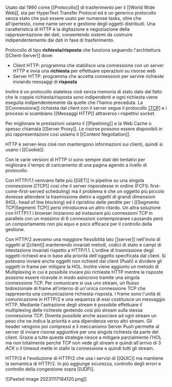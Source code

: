 
Usato dal 1990 come [[Protocollo]] di trasferimento per il [[World Wide Web]], sta per HyperText Transfer Protocol ed è un generico protocollo senza stato che può essere usato per numerose tasks, oltre che all'ipertesto, come name server e gestione degli oggetti distribuiti.
Una caratteristica di HTTP è la digitazione e negoziazione della rappresentazione dei dati, consentendo sistemi da costruire indipendentemente dai dati in fase di trasferimento.

Protocollo di tipo **richiesta/risposta** che funziona seguendo l'architettura [[Client-Server]] dove:
- Client HTTP: programma che stabilisce una connessione con un server HTTP e invia una **richiesta** per effettuare operazioni su risorse web
- Server HTTP: programma che accetta connessioni per servire richieste inviando messaggi di **risposta**

Inoltre è un protocollo stateless cioè senza memoria di stato dato dal fatto che le coppie richiesta/risposta sono indipendenti e ogni richiesta viene eseguita indipendentemente da quelle che l'hanno preceduta.
La [[Connessione]] richiesta dal client con il server segue il protocollo [[TCP]]([[Connection-Oriented]]) e i processi si scambiano [[Messaggi HTTP]] attraverso i rispettivi socket.

Per migliorare le prestazioni usiamo il [[Pipelining]] e la Web Cache o spesso chiamata [[Server Proxy]].
Le risorse possono essere disponibili in più rappresentazioni così usiamo il [[Content Negotiation]].

HTTP è server-less cioè non mantengono informazioni sui clienti, quindi si usano i [[Cookie]].

Con le varie versioni di HTTP ci sono sempre stati dei tentativi per migliorare il tempo di caricamento di una pagina agendo a livello di protocollo.

Con HTTP/1.1 venivano fatte più [[GET]] in pipeline su una singola connessione [[TCP]] così che il server rispondesse in ordine (FCFS: first-come-first-served scheduling) ma il problema è che un oggetto più piccolo dovesse attendere la trasmissione dietro a oggetti di grandi dimensioni (HOL: head of line blocking) ed il ripristino delle perdite per i [[Segmento TCP|Segmenti TCP]] persi introduceva un altro ritardo.
Un altra soluzione con HTTP1.1 i browser iniziarono ad instaurare più connessioni TCP in parallelo con un massimo di 6 connessioni contemporanee causando però un comportamento non più equo e poco efficace per il controllo della gestione.

Con HTTP/2 avevamo una maggiore flessibilità lato [[server]] nell'invio di oggetti al [[client]] mantenendo invariati metodi, codici di stato e campi di intestazione invariati rispetto a HTTP/1.1.
L'ordine di trasmissione degli oggetti richiesti era in base alla priorità dell'oggetto specificata dal client. Si potevano inviare anche oggetti non richiesti dal client (Push) e dividere gli oggetti in frame per mitigare la HOL.
Inoltre viene aggiunto un metodo di Multiplexing in cui è possibile inviare più richieste HTTP mentre le risposte possono essere ricevute in modo asincrono tramite una singola connessione TCP. Per comunicare si usa uno stream, un flusso bidirezionale di frame all'interno di un'unica connessione TCP che rappresenta una comunicazione richiesta-risposta. I frame sono l'unità di comunicazione in HTTP/2 e una sequenza di essi costituisce un messaggio HTTP.
Mediante l'astrazione degli stream è possibile effettuare il multiplexing delle richieste gestendo così più stream sulla stessa connessione TCP.
Diventa possibile anche associare ad ogni stream un peso che ne indica la priorità e una dipendenza verso altri stream.
Gli header vengono poi compressi e il meccanismo Server Push permette al server di inviare risorse aggiuntive per una singola richiesta da parte del client. Grazie a tutte queste strategie riesce a mitigare parzialmente l'HOL ma non totalmente perché TCP non vede gli stream e quindi all'arrivo di 3 _ACK_ o il timeout mette in stallo la connessione e quindi tutti gli stream.

HTTP/3 è l'evoluzione di HTTP/2 che usa i servizi di [[QUIC]] ma mantiene la semantica di HTTP/2. In più aggiunge sicurezza, controllo degli errori e controllo della congestione sopra [[UDP]].

![[Pasted image 20231117184120.png]]